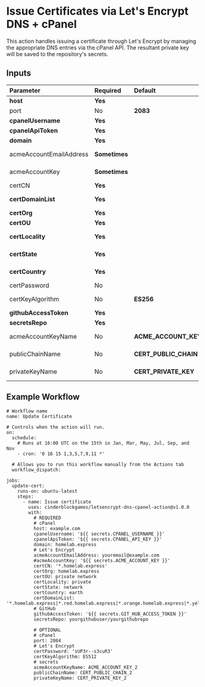 # Issue Certificates via Let's Encrypt DNS + cPanel
This action handles issuing a certificate through Let's Encrypt by managing the appropriate DNS entries via the cPanel API.  The resultant private key will be saved to the repository's secrets.

## Inputs
| Parameter               | Required      | Default               | Description                                                                                                                             |
| :---                    | :---          | :---                  | :---                                                                                                                                    |
| **host**                | **Yes**       |                       | Host portion of the cPanel server.                                                                                                      |
| port                    | No            | **2083**              | Port for the cPanel server.                                                                                                             |
| **cpanelUsername**      | **Yes**       |                       | Username for the cPanel server.                                                                                                         |
| **cpanelApiToken**      | **Yes**       |                       | API Token for the cPanel server.                                                                                                        |
| **domain**              | **Yes**       |                       | Domain under which to place the DNS verification on the cPanel server.                                                                  |
| acmeAccountEmailAddress | **Sometimes** |                       | The email address to associate with the account when communicating with Let's Encrypt.  REQUIRED if AcmeAccountKey is not provided.     |
| acmeAccountKey          | **Sometimes** |                       | The key associated with the account to use when communicating with Let's Encrypt.  REQUIRED if AcmeAccountEmailAddress is not provided. |
| certCN                  | **Yes**       |                       | The common name to be used for the issued certificate.                                                                                  |
| **certDomainList**      | **Yes**       |                       | The domains to be included in the issued certificate, separated by a pipe (\|) character.                                               |
| **certOrg**             | **Yes**       |                       | The organization to be included for the issued certificate.                                                                             |
| **certOU**              | **Yes**       |                       | The unit within the organization to be included for the issued certificate.                                                             |
| **certLocality**        | **Yes**       |                       | The locality in which the ogranization is located, to be included for the issued certificate.                                           |
| **certState**           | **Yes**       |                       | The state in which the ogranization is located, to be included for the issued certificate.                                              |
| **certCountry**         | **Yes**       |                       | The country in which the ogranization is located, to be included for the issued certificate.                                            |
| certPassword            | No            |                       | The password to apply to the issued PFX.  Leave blank for no password.                                                                  |
| certKeyAlgorithm        | No            | **ES256**             | Algorithm to use for private key.  See options at https://github.com/fszlin/certes/blob/master/src/Certes/KeyAlgorithm.cs.              |
| **githubAccessToken**   | **Yes**       |                       | Personal Access Token with repo access for GitHub secrets access.                                                                       |
| **secretsRepo**         | **Yes**       |                       | Repo in which to store outputs from this Action.                                                                                        |
| acmeAccountKeyName      | No            | **ACME_ACCOUNT_KEY**  | Name to use when saving the ACME account key as a secret in SecretsRepo.                                                                |
| publicChainName         | No            | **CERT_PUBLIC_CHAIN** | Name to use when saving the certificate's public chain as a secret in SecretsRepo.                                                      |
| privateKeyName          | No            | **CERT_PRIVATE_KEY**  | Name to use when saving the certificate's private key as a secret in SecretsRepo.                                                       |

## Example Workflow
```
# Workflow name
name: Update Certificate

# Controls when the action will run.
on:
  schedule:
    # Runs at 16:00 UTC on the 15th in Jan, Mar, May, Jul, Sep, and Nov
    - cron: '0 16 15 1,3,5,7,9,11 *'

  # Allows you to run this workflow manually from the Actions tab
  workflow_dispatch:

jobs:
  update-cert:
    runs-on: ubuntu-latest
    steps:
      - name: Issue certificate
        uses: cinderblockgames/letsencrypt-dns-cpanel-action@v1.0.0
        with:
          # REQUIRED
          # cPanel
          host: example.com
          cpanelUsername: '${{ secrets.CPANEL_USERNAME }}'
          cpanelApiToken: '${{ secrets.CPANEL_API_KEY }}'
          domain: homelab.express
          # Let's Encrypt
          acmeAccountEmailAddress: youremail@example.com
          #acmeAccountKey: '${{ secrets.ACME_ACCOUNT_KEY }}'
          certCN: '*.homelab.express'
          certOrg: homelab.express
          certOU: private network
          certLocality: private
          certState: network
          certCountry: earth
          certDomainList: '*.homelab.express|*.red.homelab.express|*.orange.homelab.express|*.yellow.homelab.express'
          # GitHub
          githubAccessToken: '${{ secrets.GIT_HUB_ACCESS_TOKEN }}'
          secretsRepo: yourgithubuser/yourgithubrepo

          # OPTIONAL
          # cPanel
          port: 2084
          # Let's Encrypt
          certPassword: 'sUP3r--s3cuR3'
          certKeyAlgorithm: ES512
          # secrets
          acmeAccountKeyName: ACME_ACCOUNT_KEY_2
          publicChainName: CERT_PUBLIC_CHAIN_2
          privateKeyName: CERT_PRIVATE_KEY_2
```
